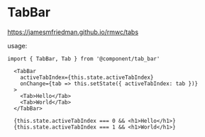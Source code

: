 # TabBar

https://jamesmfriedman.github.io/rmwc/tabs

usage:
```
import { TabBar, Tab } from '@component/tab_bar'

  <TabBar
    activeTabIndex={this.state.activeTabIndex}
    onChange={tab => this.setState({ activeTabIndex: tab })}
  >
    <Tab>Hello</Tab>
    <Tab>World</Tab>
  </TabBar>

  {this.state.activeTabIndex === 0 && <h1>Hello</h1>}
  {this.state.activeTabIndex === 1 && <h1>World</h1>}
```
